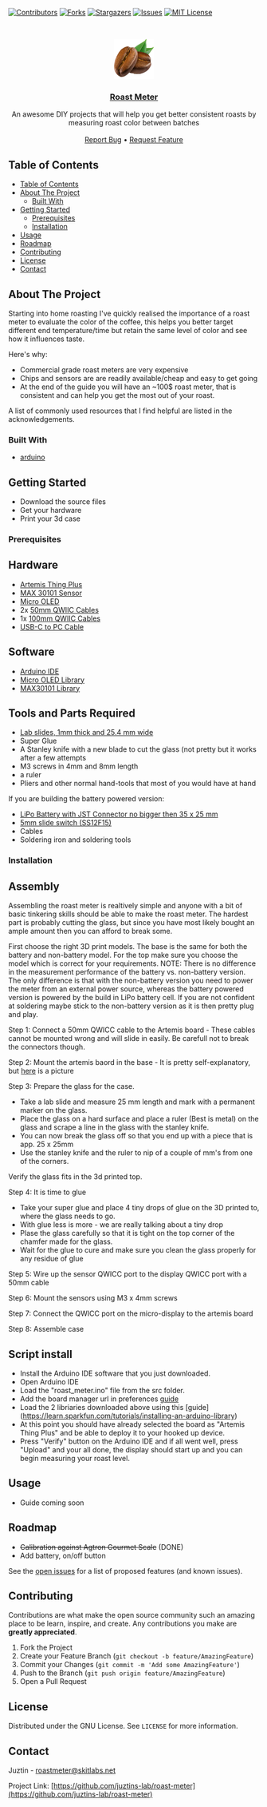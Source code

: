 <!--
repo name: roast-meter
description: DIY roast meter guide
github name:  Juztins-Lab
link: https://github.com/juztins-lab/roast-meter
logo path: assets/logo.png
screenshot: 
twitter: your_username
email: justin@skitlabs.net
-->

<!-- PROJECT SHIELDS -->
[![Contributors][contributors-shield]][contributors-url]
[![Forks][forks-shield]][forks-url]
[![Stargazers][stars-shield]][stars-url]
[![Issues][issues-shield]][issues-url]
[![MIT License][license-shield]][license-url]
<!-- [![LinkedIn][linkedin-shield]][linkedin-url] -->



<!-- PROJECT LOGO -->
<br />
<p align="center">
    <a href="https://github.com/juztins-lab/roast-meter">
        <img src="assets/logo.png" alt="Logo" width="80" height="80">
    </a>
<h3 align="center"><a href="https://github.com/juztins-lab/roast-meter">Roast Meter</a></h3>
    <p align="center">
        An awesome DIY projects that will help you get better consistent roasts by measuring roast color between batches
        <br />
        <br />
        <a href="https://github.com/juztins-lab/roast-meter/issues">Report Bug</a>
        •
        <a href="https://github.com/juztins-lab/roast-meter/issues">Request Feature</a>
    </p>
</p>



<!-- TABLE OF CONTENTS -->
## Table of Contents

- [Table of Contents](#table-of-contents)
- [About The Project](#about-the-project)
  - [Built With](#built-with)
- [Getting Started](#getting-started)
  - [Prerequisites](#prerequisites)
  - [Installation](#installation)
- [Usage](#usage)
- [Roadmap](#roadmap)
- [Contributing](#contributing)
- [License](#license)
- [Contact](#contact)



<!-- ABOUT THE PROJECT -->
## About The Project

Starting into home roasting I've quickly realised the importance of a roast meter to evaluate the color of the coffee, this helps you better target different end temperature/time but retain the same level of color and see how it influences taste.


Here's why:
* Commercial grade roast meters are very expensive
* Chips and sensors are are readily available/cheap and easy to get going
* At the end of the guide you will have an ~100$ roast meter, that is consistent and can help you get the most out of your roast.

A list of commonly used resources that I find helpful are listed in the acknowledgements.

### Built With
* [arduino]()


<!-- GETTING STARTED -->
## Getting Started
* Download the source files
* Get your hardware
* Print your 3d case

### Prerequisites

## Hardware
* [Artemis Thing Plus](https://www.sparkfun.com/products/15574)
* [MAX 30101 Sensor](https://www.sparkfun.com/products/16474)
* [Micro OLED](https://www.sparkfun.com/products/14532)
* 2x [50mm QWIIC Cables](https://www.sparkfun.com/products/14426)
* 1x [100mm QWIIC Cables](https://www.sparkfun.com/products/14427)
* [USB-C to PC Cable](https://www.sparkfun.com/products/14743)

## Software
* [Arduino IDE](https://www.arduino.cc/en/software)
* [Micro OLED Library](https://github.com/sparkfun/SparkFun_Micro_OLED_Arduino_Library/archive/refs/heads/main.zip)
* [MAX30101 Library](https://github.com/sparkfun/SparkFun_MAX3010x_Sensor_Library/archive/refs/heads/master.zip)

## Tools and Parts Required
* [Lab slides, 1mm thick and 25.4 mm wide](https://www.amazon.com/AmScope-BS-72P-100S-22-Pre-Cleaned-Microscope-Coverslips/dp/B00L1S93PS/ref=sr_1_6?crid=363P8HPSXU7IV&keywords=lab+slides+7105&qid=1678640185&sprefix=lab+slides+7105%2Caps%2C251&sr=8-6)
* Super Glue 
* A Stanley knife with a new blade to cut the glass (not pretty but it works after a few attempts
* M3 screws in 4mm and 8mm length
* a ruler
* Pliers and other normal hand-tools that most of you would have at hand

If you are building the battery powered version:
* [LiPo Battery with JST Connector no bigger then 35 x 25 mm](https://www.amazon.com/Battery-Rechargeable-Lithium-Polymer-Connector/dp/B07BTWMM8H/ref=sr_1_1?crid=3606UD51RUMWA&keywords=lipo+3.7+400mah+jx&qid=1678641789&refresh=1&sprefix=lipo+3.7+400mah+jx%2Caps%2C260&sr=8-1)
* [5mm slide switch (SS12F15)](https://www.amazon.com/dp/B08H594X92/ref=redir_mobile_desktop?_encoding=UTF8&aaxitk=6791b0967d3006c0d39f902ecaf5c135&content-id=amzn1.sym.7dd77237-72be-4809-b5b5-d553eab7ad9d%3Aamzn1.sym.7dd77237-72be-4809-b5b5-d553eab7ad9d&hsa_cr_id=3406948240101&pd_rd_plhdr=t&pd_rd_r=20d6625e-d387-4249-9877-2d476d60e8de&pd_rd_w=7eRSz&pd_rd_wg=pbMm2&qid=1678642098&ref_=sbx_be_s_sparkle_mcd_asin_1_img&sr=1-2-9e67e56a-6f64-441f-a281-df67fc737124)
* Cables
* Soldering iron and soldering tools

### Installation

## Assembly
Assembling the roast meter is realtively simple and anyone with a bit of basic tinkering skills should be able to make the roast meter.
The hardest part is probably cutting the glass, but since you have most likely bought an ample amount then you can afford to break some.

First choose the right 3D print models.
The base is the same for both the battery and non-battery model.
For the top make sure you choose the model which is correct for your requirements.
NOTE: There is no difference in the measurement performance of the battery vs. non-battery version.
The only difference is that with the non-battery version you need to power the meter from an external power source, whereas the battery powered version is powered by the build in LiPo battery cell.
If you are not confident at soldering maybe stick to the non-battery version as it is then pretty plug and play.

Step 1: Connect a 50mm QWICC cable to the Artemis board - These cables cannot be mounted wrong and will slide in easily. Be carefull not to break the connectors though.

Step 2: Mount the artemis baord in the base - It is pretty self-explanatory, but [here](https://github.com/juztins-lab/roast-meter/blob/main/assets/Case%20with%20board%20mounted.jpg) is a picture 


Step 3: Prepare the glass for the case.
- Take a lab slide and measure 25 mm length and mark with a permanent marker on the glass.
- Place the glass on a hard surface and place a ruler (Best is metal) on the glass and scrape a line in the glass with the stanley knife.
- You can now break the glass off so that you end up with a piece that is app. 25 x 25mm
- Use the stanley knife and the ruler to nip of a couple of mm's from one of the corners.

Verify the glass fits in the 3d printed top.

Step 4: It is time to glue
- Take your super glue and place 4 tiny drops of glue on the 3D printed to, where the glass needs to go.
- With glue less is more - we are really talking about a tiny drop 
- Plase the glass carefully so that it is tight on the top corner of the chamfer made for the glass.
- Wait for the glue to cure and make sure you clean the glass properly for any residue of glue

Step 5: Wire up the sensor QWICC port to the display QWICC port with a 50mm cable

Step 6: Mount the sensors using M3 x 4mm screws

Step 7: Connect the QWICC port on the micro-display to the artemis board

Step 8: Assemble case



## Script install
* Install the Arduino IDE software that you just downloaded.
* Open Arduino IDE
* Load the "roast_meter.ino" file from the src folder.
* Add the board manager url in preferences [guide](https://learn.sparkfun.com/tutorials/artemis-development-with-arduino?_ga=2.2886777.830565863.1676798314-1161989038.1673857417)
* Load the 2 libriaries downloaded above using this [guide] (https://learn.sparkfun.com/tutorials/installing-an-arduino-library)
* At this point you should have already selected the board as "Artemis Thing Plus" and be able to deploy it to your hooked up device.
* Press "Verify" button on the Arduino IDE and if all went well, press "Upload" and your all done, the display should start up and you can begin measuring your roast level.


<!-- USAGE EXAMPLES -->
## Usage
* Guide coming soon


<!-- ROADMAP -->
## Roadmap
* ~~Calibration against Agtron Gourmet Scale~~ (DONE)
* Add battery, on/off button

See the [open issues](https://github.com/juztins-lab/roast-meter/issues) for a list of proposed features (and known issues).



<!-- CONTRIBUTING -->
## Contributing

Contributions are what make the open source community such an amazing place to be learn, inspire, and create. Any contributions you make are **greatly appreciated**.

1. Fork the Project
2. Create your Feature Branch (`git checkout -b feature/AmazingFeature`)
3. Commit your Changes (`git commit -m 'Add some AmazingFeature'`)
4. Push to the Branch (`git push origin feature/AmazingFeature`)
5. Open a Pull Request



<!-- LICENSE -->
## License

Distributed under the GNU License. See `LICENSE` for more information.



<!-- CONTACT -->
## Contact

Juztin - roastmeter@skitlabs.net

Project Link: [https://github.com/juztins-lab/roast-meter](https://github.com/juztins-lab/roast-meter)



<!-- MARKDOWN LINKS & IMAGES -->
<!-- https://www.markdownguide.org/basic-syntax/#reference-style-links -->
[contributors-shield]: https://img.shields.io/github/contributors/juztins-lab/roast-meter.svg?style=flat-square
[contributors-url]: https://github.com/juztins-lab/roast-meter/graphs/contributors
[forks-shield]: https://img.shields.io/github/forks/juztins-lab/roast-meter.svg?style=flat-square
[forks-url]: https://github.com/juztins-lab/roast-meter/network/members
[stars-shield]: https://img.shields.io/github/stars/juztins-lab/roast-meter.svg?style=flat-square
[stars-url]: https://github.com/juztins-lab/roast-meter/stargazers
[issues-shield]: https://img.shields.io/github/issues/juztins-lab/roast-meter.svg?style=flat-square
[issues-url]: https://github.com/juztins-lab/roast-meter/issues
[license-shield]: https://img.shields.io/github/license/juztins-lab/roast-meter.svg?style=flat-square
[license-url]: https://github.com/juztins-lab/roast-meter/blob/master/LICENSE.txt
[product-screenshot]: images/screenshot.png
